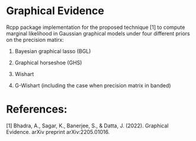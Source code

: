 # Graphical Evidence
Rcpp package implementation for the proposed technique [1] to compute marginal likelihood in Gaussian graphical models under four different priors on the precision matirx:

1. Bayesian graphical lasso (BGL)

2. Graphical horseshoe (GHS)

3. Wishart

4. G-Wishart (including the case when precision matrix in banded)


# References:
[1] Bhadra, A., Sagar, K., Banerjee, S., & Datta, J. (2022). Graphical Evidence. arXiv preprint arXiv:2205.01016.
